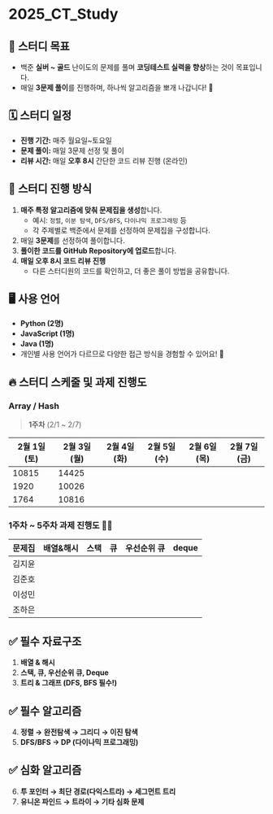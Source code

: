 # 2025_CT_Study

## 📌 스터디 목표
- 백준 **실버 ~ 골드** 난이도의 문제를 풀며 **코딩테스트 실력을 향상**하는 것이 목표입니다.
- 매일 **3문제 풀이**를 진행하며, 하나씩 알고리즘을 뽀개 나갑니다! 💪

## 🗓️ 스터디 일정
- **진행 기간:** 매주 월요일~토요일
- **문제 풀이:** 매일 3문제 선정 및 풀이
- **리뷰 시간:** 매일 **오후 8시** 간단한 코드 리뷰 진행 (온라인)

## 📖 스터디 진행 방식
1. **매주 특정 알고리즘에 맞춰 문제집을 생성**합니다.  
   - 예시: `정렬`, `이분 탐색`, `DFS/BFS`, `다이나믹 프로그래밍` 등  
   - 각 주제별로 백준에서 문제를 선정하여 문제집을 구성합니다.  
2. 매일 **3문제**를 선정하여 풀이합니다.
3. **풀이한 코드를 GitHub Repository에 업로드**합니다.
4. **매일 오후 8시 코드 리뷰 진행**
   - 다른 스터디원의 코드를 확인하고, 더 좋은 풀이 방법을 공유합니다.

## 🖥️ 사용 언어
- **Python (2명)**  
- **JavaScript (1명)**  
- **Java (1명)**  
- 개인별 사용 언어가 다르므로 다양한 접근 방식을 경험할 수 있어요! 🎯



## 🔥 스터디 스케줄 및 과제 진행도

### Array / Hash

> **1주차** (2/1 ~ 2/7)

| 2월 1일 (토) | 2월 3일 (월) | 2월 4일 (화) | 2월 5일 (수) | 2월 6일 (목) | 2월 7일 (금) |
|-------------|-------------|-------------|-------------|-------------|-------------|
| 10815      | 14425            |             |             |             |             |
| 1920      |  10026           |             |             |             |             |
| 1764      |  10816           |             |             |             |             |



### 1주차 ~ 5주차 과제 진행도 💪🏻

| 문제집  | 배열&해시 | 스택 | 큐 | 우선순위 큐 | deque |
|--------|---------|----|----|----------|-------|
| 김지윤 |         |    |    |          |       |
| 김준호 |         |    |    |          |       |
| 이성민 |         |    |    |          |       |
| 조하은 |         |    |    |          |       |


## ✅ 필수 자료구조
1. **배열 & 해시**
2. **스택, 큐, 우선순위 큐, Deque**
3. **트리 & 그래프 (DFS, BFS 필수!)**

## ✅ 필수 알고리즘
4. **정렬 → 완전탐색 → 그리디 → 이진 탐색**
5. **DFS/BFS → DP (다이나믹 프로그래밍)**

## ✅ 심화 알고리즘
6. **투 포인터 → 최단 경로(다익스트라) → 세그먼트 트리**
7. **유니온 파인드 → 트라이 → 기타 심화 문제**






